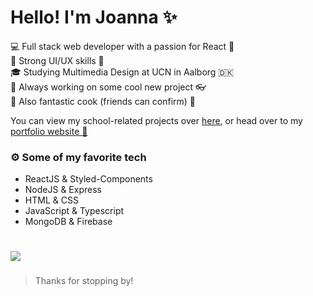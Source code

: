 # Hello! I'm Joanna ✨ 

💻 Full stack web developer with a passion for React 💖 <br>
🎨 Strong UI/UX skills 💪 <br>
🎓 Studying Multimedia Design at UCN in Aalborg 🇩🇰 <br>
🔨 Always working on some cool new project 👓 <br>
🌮 Also fantastic cook (friends can confirm) 🤞 <br>


You can view my school-related projects over <a href="https://github.com/joanna-00">here</a>, or head over to my <a href="https://asia-jankowska00.github.io/">portfolio website 
🚀</a>

### ⚙️ Some of my favorite tech
- ReactJS & Styled-Components
- NodeJS & Express
- HTML & CSS
- JavaScript & Typescript
- MongoDB & Firebase
#
   <a href="https://www.linkedin.com/in/joannajankowska00/">
    <img src="https://img.shields.io/badge/linkedIn-Joanna%20Jankowska-blue">
  </a>

###

> Thanks for stopping by!
